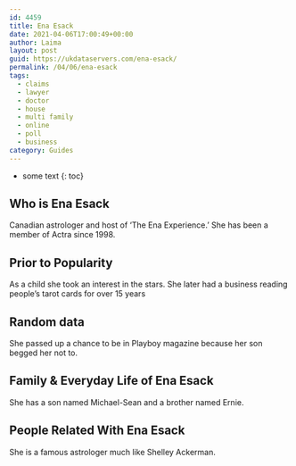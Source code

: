 ```yaml
---
id: 4459
title: Ena Esack
date: 2021-04-06T17:00:49+00:00
author: Laima
layout: post
guid: https://ukdataservers.com/ena-esack/
permalink: /04/06/ena-esack
tags:
  - claims
  - lawyer
  - doctor
  - house
  - multi family
  - online
  - poll
  - business
category: Guides
---
```


* some text
{: toc}


## Who is Ena Esack
                  
                  
                  
Canadian astrologer and host of &#8216;The Ena Experience.&#8217; She has been a member of Actra since 1998.
                  
              
            
              
            
                
                
                
## Prior to Popularity
                  
                  
                  
As a child she took an interest in the stars. She later had a business reading people&#8217;s tarot cards for over 15 years
                  
              
            
              
            
                
                
                
## Random data
                  
                  
                  
She passed up a chance to be in Playboy magazine because her son begged her not to.
                  
              
            
              
            
                
                
                
## Family & Everyday Life of Ena Esack
                  
                  
                  
She has a son named Michael-Sean and a brother named Ernie.
                  
              
            
              
            
                
                
                
## People Related With Ena Esack
                  
                  
                  
She is a famous astrologer much like Shelley Ackerman.
                  
              
            
              
            
                
              
            
              
              
            
            
              
            
          
          
          